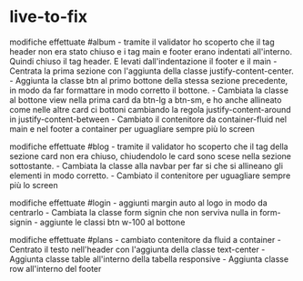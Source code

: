 # live-to-fix
modifiche effettuate #album
    - tramite il validator ho scoperto che il tag header non era stato chiuso e i tag main e footer erano indentati all'interno. Quindi chiuso il tag header. E levati dall'indentazione il footer e il main
    - Centrata la prima sezione con l'aggiunta della classe justify-content-center.
    - Aggiunta la classe btn al primo bottone della stessa sezione precedente, in modo da far formattare in modo corretto il bottone.
    - Cambiata la classe al bottone view nella prima card da btn-lg a btn-sm, e ho anche allineato come nelle altre card ci bottoni cambiando la regola             justify-content-around in justify-content-between
    - Cambiato il contenitore da container-fluid nel main e nel footer a container per uguagliare sempre più lo screen

modifiche effettuate #blog
    - tramite il validator ho scoperto che il tag della sezione card non era chiuso, chiudendolo le card sono scese nella sezione sottostante.
    - Cambiata la classe alla navbar per far si che si allineano gli elementi in modo corretto.
    - Cambiato il contenitore per uguagliare sempre più lo screen

modifiche effettuate #login
    - aggiunti margin auto al logo in modo da centrarlo
    - Cambiata la classe form signin che non serviva nulla in form-signin
    - aggiunte le classi btn w-100 al bottone
   
   
modifiche effettuate #plans
    - cambiato contenitore da fluid a container
    - Centrato il testo nell'header con l'aggiunta della classe text-center
    - Aggiunta classe table all'interno della tabella responsive
    - Aggiunta classe row all'interno del footer